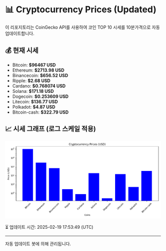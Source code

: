 
# 📊 Cryptocurrency Prices (Updated)

이 리포지토리는 CoinGecko API를 사용하여 코인 TOP 10 시세를 10분가격으로 자동 업데이트합니다.

## 💰 현재 시세
- Bitcoin: **$96467 USD**
- Ethereum: **$2713.98 USD**
- Binancecoin: **$656.52 USD**
- Ripple: **$2.68 USD**
- Cardano: **$0.768074 USD**
- Solana: **$171.18 USD**
- Dogecoin: **$0.253609 USD**
- Litecoin: **$136.77 USD**
- Polkadot: **$4.87 USD**
- Bitcoin-cash: **$322.79 USD**

## 📈 시세 그래프 (로그 스케일 적용)
![Crypto Prices](crypto_prices.png)

⏳ 업데이트 시간: 2025-02-19 17:53:49 (UTC)

---
자동 업데이트 봇에 의해 관리됩니다.
